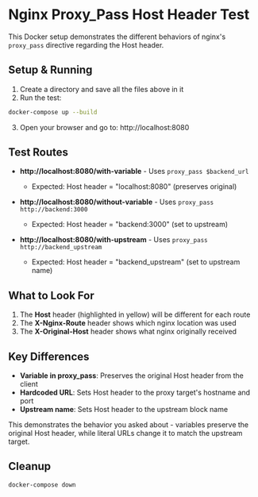
# Nginx Proxy_Pass Host Header Test

This Docker setup demonstrates the different behaviors of nginx's `proxy_pass` directive regarding the Host header.

## Setup & Running

1. Create a directory and save all the files above in it
2. Run the test:
```bash
docker-compose up --build
```

3. Open your browser and go to: http://localhost:8080

## Test Routes

- **http://localhost:8080/with-variable** - Uses `proxy_pass $backend_url`
  - Expected: Host header = "localhost:8080" (preserves original)
  
- **http://localhost:8080/without-variable** - Uses `proxy_pass http://backend:3000`  
  - Expected: Host header = "backend:3000" (set to upstream)
  
- **http://localhost:8080/with-upstream** - Uses `proxy_pass http://backend_upstream`
  - Expected: Host header = "backend_upstream" (set to upstream name)

## What to Look For

1. The **Host** header (highlighted in yellow) will be different for each route
2. The **X-Nginx-Route** header shows which nginx location was used
3. The **X-Original-Host** header shows what nginx originally received

## Key Differences

- **Variable in proxy_pass**: Preserves the original Host header from the client
- **Hardcoded URL**: Sets Host header to the proxy target's hostname and port
- **Upstream name**: Sets Host header to the upstream block name

This demonstrates the behavior you asked about - variables preserve the original Host header, while literal URLs change it to match the upstream target.

## Cleanup

```bash
docker-compose down
```